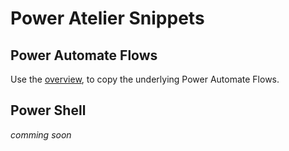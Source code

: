 # Power Atelier Snippets

## Power Automate Flows

Use the [overview](https://poweratelier.z6.web.core.windows.net/), to copy the underlying Power Automate Flows.

## Power Shell

*comming soon*
